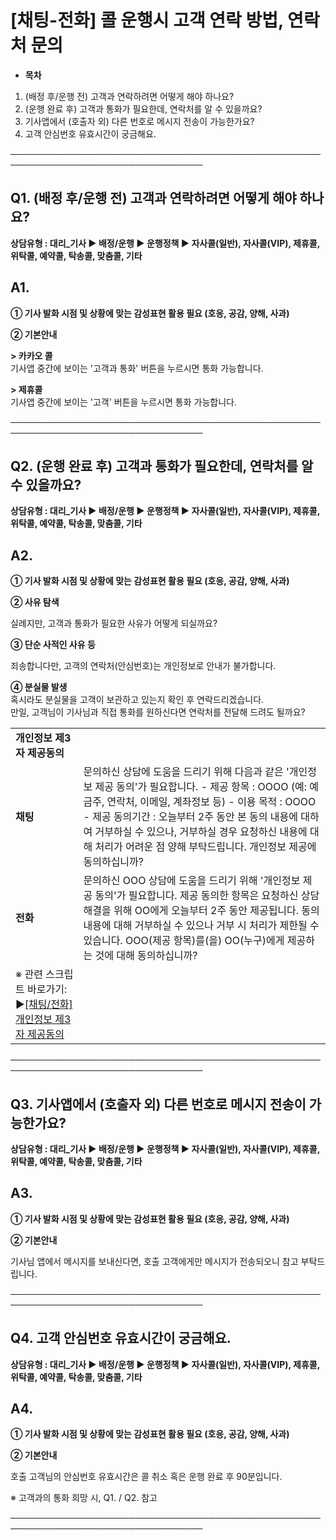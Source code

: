 # [채팅-전화] 콜 운행시 고객 연락 방법, 연락처 문의

* **목차**

1. (배정 후/운행 전) 고객과 연락하려면 어떻게 해야 하나요?
2. (운행 완료 후) 고객과 통화가 필요한데, 연락처를 알 수 있을까요?
3. 기사앱에서 (호출자 외) 다른 번호로 메시지 전송이 가능한가요?
4. 고객 안심번호 유효시간이 궁금해요.

─────────────────────────────────────────────────────────────────────────────────

**Q1. (배정 후/운행 전) 고객과 연락하려면 어떻게 해야 하나요?**
-----------------------------------------

**상담유형 : **대리\_기사 ▶ 배정/운행 ▶ 운행정책 ▶ 자사콜(일반), 자사콜(VIP), 제휴콜, 위탁콜, 예약콜, 탁송콜, 맞춤콜, 기타****

**A1.**
-------

******① 기사 발화 시점 및 상황에 맞는 감성표현 활용 필요 (호응, 공감, 양해, 사과)******

**② 기본안내**

**> 카카오 콜**  
기사앱 중간에 보이는 '고객과 통화' 버튼을 누르시면 통화 가능합니다.

**> 제휴콜**  
기사앱 중간에 보이는 '고객' 버튼을 누르시면 통화 가능합니다.

─────────────────────────────────────────────────────────────────────────────────

**Q2. (운행 완료 후) 고객과 통화가 필요한데, 연락처를 알 수 있을까요?**
----------------------------------------------

**상담유형 : **대리\_기사 ▶ 배정/운행 ▶ 운행정책 ▶ 자사콜(일반), 자사콜(VIP), 제휴콜, 위탁콜, 예약콜, 탁송콜, 맞춤콜, 기타****

**A2.**
-------

******① 기사 발화 시점 및 상황에 맞는 감성표현 활용 필요 (호응, 공감, 양해, 사과)******

**② 사유 탐색**

실례지만, 고객과 통화가 필요한 사유가 어떻게 되실까요?

**③ 단순 사적인 사유 등**

죄송합니다만, 고객의 연락처(안심번호)는 개인정보로 안내가 불가합니다.

**④ 분실물 발생**  
혹시라도 분실물을 고객이 보관하고 있는지 확인 후 연락드리겠습니다.  
만일, 고객님이 기사님과 직접 통화를 원하신다면 연락처를 전달해 드려도 될까요?

|  |  |
| --- | --- |
| **개인정보 제3자 제공동의** | |
| **채팅** | 문의하신 상담에 도움을 드리기 위해 다음과 같은 '개인정보 제공 동의'가 필요합니다.  - 제공 항목 : OOOO (예: 예금주, 연락처, 이메일, 계좌정보 등) - 이용 목적 : OOOO - 제공 동의기간 : 오늘부터 2주 동안  본 동의 내용에 대하여 거부하실 수 있으나, 거부하실 경우 요청하신 내용에 대해 처리가 어려운 점 양해 부탁드립니다. 개인정보 제공에 동의하십니까? |
| **전화** | 문의하신 OOO 상담에 도움을 드리기 위해 '개인정보 제공 동의'가 필요합니다. 제공 동의한 항목은 요청하신 상담해결을 위해 OO에게 오늘부터 2주 동안 제공됩니다.    동의 내용에 대해 거부하실 수 있으나 거부 시 처리가 제한될 수 있습니다.  OOO(제공 항목)를(을) OO(누구)에게 제공하는 것에 대해 동의하십니까? |
| ※ 관련 스크립트 바로가기: ▶[[채팅/전화] 개인정보 제3자 제공동의](https://kakaomobilitysupport.zendesk.com/hc/ko/articles/39164125468825) | |

─────────────────────────────────────────────────────────────────────────────────

**Q3. 기사앱에서 (호출자 외) 다른 번호로 메시지 전송이 가능한가요?**
-------------------------------------------

**상담유형 : **대리\_기사 ▶ 배정/운행 ▶ 운행정책 ▶ 자사콜(일반), 자사콜(VIP), 제휴콜, 위탁콜, 예약콜, 탁송콜, 맞춤콜, 기타****

**A3.**
-------

****① 기사 발화 시점 및 상황에 맞는 감성표현 활용 필요 (호응, 공감, 양해, 사과)****

**② 기본안내**

기사님 앱에서 메시지를 보내신다면, 호출 고객에게만 메시지가 전송되오니 참고 부탁드립니다.

─────────────────────────────────────────────────────────────────────────────────

**Q4. 고객 안심번호 유효시간이 궁금해요.**
---------------------------

**상담유형 : **대리\_기사 ▶ 배정/운행 ▶ 운행정책 ▶ 자사콜(일반), 자사콜(VIP), 제휴콜, 위탁콜, 예약콜, 탁송콜, 맞춤콜, 기타****

**A4.**
-------

****① 기사 발화 시점 및 상황에 맞는 감성표현 활용 필요 (호응, 공감, 양해, 사과)****

**② 기본안내**

호출 고객님의 안심번호 유효시간은 콜 취소 혹은 운행 완료 후 90분입니다.

※ 고객과의 통화 희망 시, Q1. / Q2. 참고

─────────────────────────────────────────────────────────────────────────────────